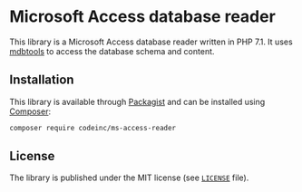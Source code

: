 # Microsoft Access database reader

This library is a Microsoft Access database reader written in PHP 7.1. It uses [mdbtools](https://sourceforge.net/projects/mdbtools/) to access the database schema and content. 

## Installation

This library is available through [Packagist](https://packagist.org/packages/codeinc/ms-access-reader) and can be installed using [Composer](https://getcomposer.org/): 

```bash
composer require codeinc/ms-access-reader
```


## License

The library is published under the MIT license (see [`LICENSE`](LICENSE) file).